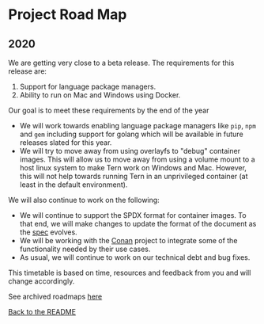# Project Road Map

## 2020
We are getting very close to a beta release. The requirements for this release are:
1. Support for language package managers.
2. Ability to run on Mac and Windows using Docker.

Our goal is to meet these requirements by the end of the year
- We will work towards enabling language package managers like `pip`, `npm` and `gem` including support for golang which will be available in future releases slated for this year.
- We will try to move away from using overlayfs to "debug" container images. This will allow us to move away from using a volume mount to a host linux system to make Tern work on Windows and Mac. However, this will not help towards running Tern in an unprivileged container (at least in the default environment).

We will also continue to work on the following:
- We will continue to support the SPDX format for container images. To that end, we will make changes to update the format of the document as the [spec](https://spdx.org/sites/cpstandard/files/pages/files/spdxversion2.1.pdf) evolves.
- We will be working with the [Conan](https://github.com/nexB/conan) project to integrate some of the functionality needed by their use cases.
- As usual, we will continue to work on our technical debt and bug fixes.

This timetable is based on time, resources and feedback from you and will change accordingly.

See archived roadmaps [here](project-roadmap-archive.md)

[Back to the README](../README.md)
